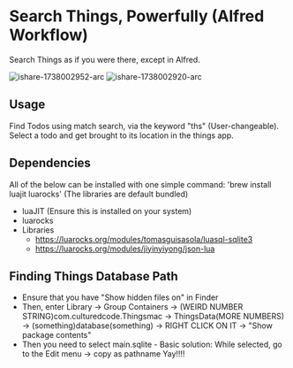 # Search Things, Powerfully (Alfred Workflow)

Search Things as if you were there, except in Alfred.

![ishare-1738002952-arc](https://github.com/user-attachments/assets/f7261237-bbee-4e31-bbd4-61ccc44f8bfa)
![ishare-1738002920-arc](https://github.com/user-attachments/assets/3db47d3c-91ed-413e-8905-ebd8de9b44e2)


## Usage

Find Todos using match search, via the keyword "ths" (User-changeable).
Select a todo and get brought to its location in the things app.

## Dependencies

All of the below can be installed with one simple command:
'brew install luajit luarocks'
(The libraries are default bundled)

- luaJIT (Ensure this is installed on your system)
- luarocks
- Libraries
    - https://luarocks.org/modules/tomasguisasola/luasql-sqlite3
    - https://luarocks.org/modules/jiyinyiyong/json-lua

## Finding Things Database Path

- Ensure that you have "Show hidden files on" in Finder
- Then, enter Library -> Group Containers -> (WEIRD NUMBER STRING)com.culturedcode.Thingsmac -> ThingsData(MORE NUMBERS) -> (something)database(something) -> RIGHT CLICK ON IT -> "Show package contents"
- Then you need to select main.sqlite - Basic solution: While selected, go to the Edit menu -> copy as pathname
  Yay!!!!
